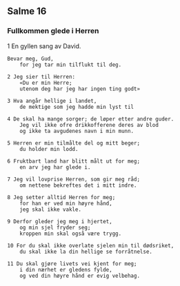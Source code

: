 ## Salme 16

### Fullkommen glede i Herren

1 En gyllen sang av David. 

    Bevar meg, Gud, 
        for jeg tar min tilflukt til deg.

    2 Jeg sier til Herren: 
        «Du er min Herre; 
        utenom deg har jeg har ingen ting godt»

    3 Hva angår hellige i landet, 
        de mektige som jeg hadde min lyst til

    4 De skal ha mange sorger; de løper etter andre guder. 
        Jeg vil ikke ofre drikkofferene deres av blod 
        og ikke ta avgudenes navn i min munn.

    5 Herren er min tilmålte del og mitt beger; 
        du holder min lodd.

    6 Fruktbart land har blitt målt ut for meg;
        en arv jeg har glede i.

    7 Jeg vil lovprise Herren, som gir meg råd;
        om nettene bekreftes det i mitt indre.

    8 Jeg setter alltid Herren for meg; 
        for han er ved min høyre hånd, 
        jeg skal ikke vakle.

    9 Derfor gleder jeg meg i hjertet, 
        og min sjel fryder seg; 
        kroppen min skal også være trygg.

    10 For du skal ikke overlate sjelen min til dødsriket, 
        du skal ikke la din hellige se forråtnelse.

    11 Du skal gjøre livets vei kjent for meg; 
        i din nærhet er gledens fylde, 
        og ved din høyre hånd er evig velbehag.
